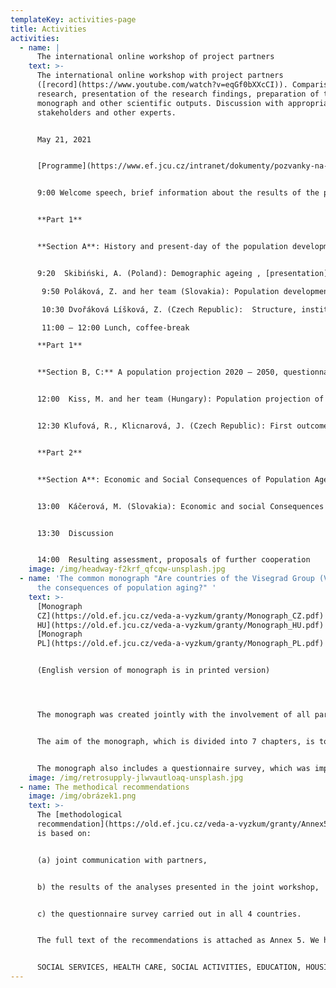 ```yaml
---
templateKey: activities-page
title: Activities
activities:
  - name: |
      The international online workshop of project partners 
    text: >-
      The international online workshop with project partners
      ([record](https://www.youtube.com/watch?v=eqGf0bXXcCI)). Comparison of the
      research, presentation of the research findings, preparation of the planed
      monograph and other scientific outputs. Discussion with appropriate
      stakeholders and other experts.


      May 21, 2021


      [Programme](https://www.ef.jcu.cz/intranet/dokumenty/pozvanky-na-akce-ef/program.pdf):


      9:00 Welcome speech, brief information about the results of the project. dean Renata Klufová 


      **Part 1**


      **Section A**: History and present-day of the population development in V4 countries 


      9:20  Skibiński, A. (Poland): Demographic ageing , [presentation](https://www.ef.jcu.cz/veda-a-vyzkum/granty/v4_soubory/skibinski_pl.pdf)

       9:50 Poláková, Z. and her team (Slovakia): Population development in V4 countries, [presentation](https://www.ef.jcu.cz/veda-a-vyzkum/granty/v4_soubory/polakova_nitra_v4.pdf)

       10:30 Dvořáková Líšková, Z. (Czech Republic):  Structure, institutions involved and their activities and adopted policies, [presentation](https://www.ef.jcu.cz/veda-a-vyzkum/granty/v4_soubory/dvorakova_soukupova_visegrad_prezentace.pdf)

       11:00 – 12:00 Lunch, coffee-break 

      **Part 1**


      **Section B, C:** A population projection 2020 – 2050, questionnaire survey 


      12:00  Kiss, M. and her team (Hungary): Population projection of V4 countries, [presentation](https://www.ef.jcu.cz/veda-a-vyzkum/granty/v4_soubory/population-projections-between-2020-and-2050.pdf)


      12:30 Klufová, R., Klicnarová, J. (Czech Republic): First outcomes of the questionnaire survey, [presentation](https://www.ef.jcu.cz/veda-a-vyzkum/granty/v4_soubory/kluf_workshop_questionnairs.pdf)


      **Part 2**


      **Section A**: Economic and Social Consequences of Population Ageing 


      13:00  Káčerová, M. (Slovakia): Economic and social Consequences of Population Aging, [presentation](https://www.ef.jcu.cz/veda-a-vyzkum/granty/v4_soubory/kacerova_consequences_kv.pdf) 


      13:30  Discussion 


      14:00  Resulting assessment, proposals of further cooperation
    image: /img/headway-f2krf_qfcqw-unsplash.jpg
  - name: 'The common monograph "Are countries of the Visegrad Group (V4) ready for
      the consequences of population aging?" '
    text: >-
      [Monograph
      CZ](https://old.ef.jcu.cz/veda-a-vyzkum/granty/Monograph_CZ.pdf)  [Monograph
      HU](https://old.ef.jcu.cz/veda-a-vyzkum/granty/Monograph_HU.pdf)
      [Monograph
      PL](https://old.ef.jcu.cz/veda-a-vyzkum/granty/Monograph_PL.pdf) 


      (English version of monograph is in printed version)




      The monograph was created jointly with the involvement of all partners, where after mutual electronic communication (e-mail, Skype) they agreed on the common content and procedure for the processing of individual units.This monograph is intended for a wider audience, but primarily for academics and students of social sciences. Its aim is to contribute to the necessary debate on population ageing.


      The aim of the monograph, which is divided into 7 chapters, is to evaluate the current situation and the causes of demographic ageing of the V4 countries in the broader context of their historical development.


      The monograph also includes a questionnaire survey, which was implemented and initiated by the Faculty of Economics of the University of South Bohemia in České Budějovice. The aim of the survey was to find out the opinions of people who deal with issues related to demographic ageing in their daily practice (officials at various levels of state and local government, social workers, health professionals, academics and others). These views on the preparedness of the V4 countries for the consequences of the ageing of their populations have been compared in Chapter 6 of the present monograph.
    image: /img/retrosupply-jlwvautloaq-unsplash.jpg
  - name: The methodical recommendations
    image: /img/obrázek1.png
    text: >-
      The [methodological
      recommendation](https://old.ef.jcu.cz/veda-a-vyzkum/granty/Annex5_Methodical_recommendations.pdf)
      is based on:


      (a) joint communication with partners,


      b) the results of the analyses presented in the joint workshop,


      c) the questionnaire survey carried out in all 4 countries.


      The full text of the recommendations is attached as Annex 5. We have grouped the recommendations into 8 areas based on the above joint discussions:


      SOCIAL SERVICES, HEALTH CARE, SOCIAL ACTIVITIES, EDUCATION, HOUSING, QUALITY OF LIFE, MATERIAL SECURITY, INCLUSION
---
```

